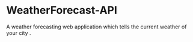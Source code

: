 # WeatherForecast-API
A weather forecasting web application which tells the current weather of your city .
